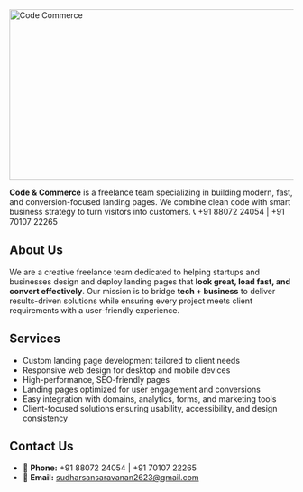 <img width="1024" height="302" alt="Code   Commerce" src="https://github.com/user-attachments/assets/49723803-f5e7-4948-8632-282b254ebfbe" />

**Code & Commerce** is a freelance team specializing in building modern, fast, and conversion-focused landing pages. We combine clean code with smart business strategy to turn visitors into customers.
📞 +91 88072 24054 | +91 70107 22265  

## About Us

We are a creative freelance team dedicated to helping startups and businesses design and deploy landing pages that **look great, load fast, and convert effectively**. Our mission is to bridge **tech + business** to deliver results-driven solutions while ensuring every project meets client requirements with a user-friendly experience.

## Services

- Custom landing page development tailored to client needs  
- Responsive web design for desktop and mobile devices  
- High-performance, SEO-friendly pages  
- Landing pages optimized for user engagement and conversions  
- Easy integration with domains, analytics, forms, and marketing tools  
- Client-focused solutions ensuring usability, accessibility, and design consistency  

## Contact Us

- 📱 **Phone:** +91 88072 24054 | +91 70107 22265  
- 📧 **Email:** [sudharsansaravanan2623@gmail.com](mailto:sudharsansaravanan2623@gmail.com)

